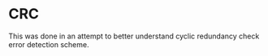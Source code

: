 # CRC

This was done in an attempt to better understand cyclic redundancy check error detection scheme.